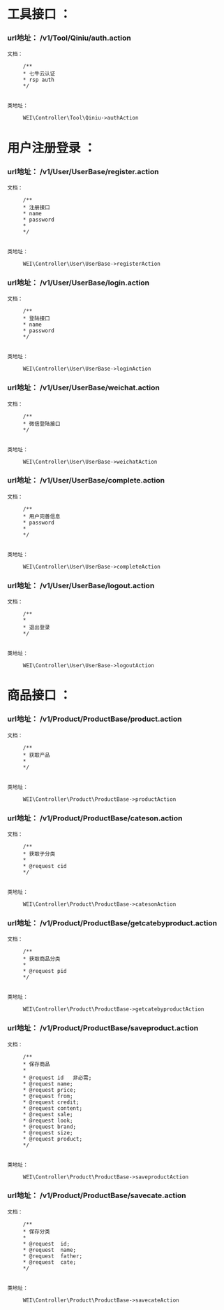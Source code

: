 
# 工具接口 ：
### url地址： /v1/Tool/Qiniu/auth.action

```
文档：

     /**
     * 七牛云认证
     * rsp auth
     */


类地址： 

     WEI\Controller\Tool\Qiniu->authAction
```





# 用户注册登录 ：
### url地址： /v1/User/UserBase/register.action

```
文档：

     /**
     * 注册接口
     * name
     * password
     *
     */


类地址： 

     WEI\Controller\User\UserBase->registerAction
```




### url地址： /v1/User/UserBase/login.action

```
文档：

     /**
     * 登陆接口
     * name
     * password
     */


类地址： 

     WEI\Controller\User\UserBase->loginAction
```




### url地址： /v1/User/UserBase/weichat.action

```
文档：

     /**
     * 微信登陆接口
     */


类地址： 

     WEI\Controller\User\UserBase->weichatAction
```




### url地址： /v1/User/UserBase/complete.action

```
文档：

     /**
     * 用户完善信息
     * password
     *
     */


类地址： 

     WEI\Controller\User\UserBase->completeAction
```




### url地址： /v1/User/UserBase/logout.action

```
文档：

     /**
     *
     * 退出登录
     */


类地址： 

     WEI\Controller\User\UserBase->logoutAction
```





# 商品接口 ：
### url地址： /v1/Product/ProductBase/product.action

```
文档：

     /**
     * 获取产品
     *
     */


类地址： 

     WEI\Controller\Product\ProductBase->productAction
```




### url地址： /v1/Product/ProductBase/cateson.action

```
文档：

     /**
     * 获取子分类
     *
     * @request cid
     */


类地址： 

     WEI\Controller\Product\ProductBase->catesonAction
```




### url地址： /v1/Product/ProductBase/getcatebyproduct.action

```
文档：

     /**
     * 获取商品分类
     *
     * @request pid
     */


类地址： 

     WEI\Controller\Product\ProductBase->getcatebyproductAction
```




### url地址： /v1/Product/ProductBase/saveproduct.action

```
文档：

     /**
     * 保存商品
     *
     * @request id   非必需;
     * @request name;
     * @request price;
     * @request from;
     * @request credit;
     * @request content;
     * @request sale;
     * @request look;
     * @request brand;
     * @request size;
     * @request product;
     */


类地址： 

     WEI\Controller\Product\ProductBase->saveproductAction
```




### url地址： /v1/Product/ProductBase/savecate.action

```
文档：

     /**
     * 保存分类
     *
     * @request  id;
     * @request  name;
     * @request  father;
     * @request  cate;
     */


类地址： 

     WEI\Controller\Product\ProductBase->savecateAction
```




